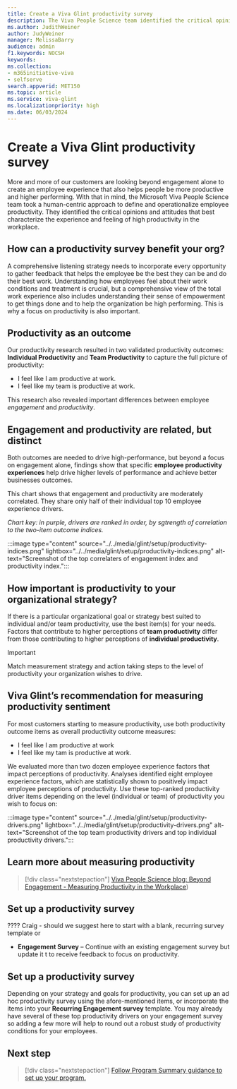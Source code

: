 ```yaml
---
title: Create a Viva Glint productivity survey
description: The Viva People Science team identified the critical opinions and attitudes that best characterize the experience and feeling of high productivity in the workplace. Use these survey items to improve productivity.
ms.author: JudithWeiner
author: JudyWeiner
manager: MelissaBarry
audience: admin
f1.keywords: NOCSH
keywords: 
ms.collection:  
- m365initiative-viva
- selfserve 
search.appverid: MET150 
ms.topic: article
ms.service: viva-glint
ms.localizationpriority: high
ms.date: 06/03/2024
---
```


# Create a Viva Glint productivity survey

More and more of our customers are looking beyond engagement alone to create an employee experience that also helps people be more productive and higher performing. With that in mind, the Microsoft Viva People Science team took a human-centric approach to define and operationalize employee productivity. They identified the critical opinions and attitudes that best characterize the experience and feeling of high productivity in the workplace.

## How can a productivity survey benefit your org?

A comprehensive listening strategy needs to incorporate every opportunity to gather feedback that helps the employee be the best they can be and do their best work. Understanding how employees feel about their work conditions and treatment is crucial, but a comprehensive view of the total work experience also includes understanding their sense of empowerment to get things done and to help the organization be high performing. This is why a focus on productivity is also important.

## Productivity as an outcome

Our productivity research resulted in two validated productivity outcomes: **Individual Productivity** and **Team Productivity** to capture the full picture of productivity:

- I feel like I am productive at work.
- I feel like my team is productive at work. 

This research also revealed important differences between employee *engagement* and *productivity*.

## Engagement and productivity are related, but distinct

Both outcomes are needed to drive high-performance, but beyond a focus on engagement alone, findings show that specific **employee productivity experiences** help drive higher levels of performance and achieve better businesses outcomes. 

This chart shows that engagement and productivity are moderately correlated. They share only half of their individual top 10 employee experience drivers.

*Chart key: in purple, drivers are ranked in order, by sgtrength of correlation to the two-item outcome indices.*

:::image type="content" source="../../media/glint/setup/productivity-indices.png" lightbox="../../media/glint/setup/productivity-indices.png" alt-text="Screenshot of the top correlaters of engagement index and productivity index.":::

## How important is productivity to your organizational strategy?

If there is a particular organizational goal or strategy best suited to individual and/or team productivity, use the best item(s) for your needs. Factors that contribute to higher perceptions of **team productivity** differ from those contributing to higher perceptions of **individual productivity**. 

> [!IMPORTANT]
> Match measurement strategy and action taking steps to the level of productivity your organization wishes to drive. 

## Viva Glint’s recommendation for measuring productivity sentiment 

For most customers starting to measure productivity, use both productivity outcome items as overall productivity outcome measures:

- I feel like I am productive at work
- I feel like my tam is productive at work.

We evaluated more than two dozen employee experience factors that impact perceptions of productivity. Analyses identified eight employee experience factors, which are statistically shown to positively impact employee perceptions of productivity. Use these top-ranked productivity driver items depending on the level (individual or team) of productivity you wish to focus on:

:::image type="content" source="../../media/glint/setup/productivity-drivers.png" lightbox="../../media/glint/setup/productivity-drivers.png" alt-text="Screenshot of the top team productivity drivers and top individual productivity drivers.":::

## Learn more about measuring productivity

> [!div class="nextstepaction"]
> [Viva People Science blog: Beyond Engagement - Measuring Productivity in the Workplace](https://techcommunity.microsoft.com/t5/microsoft-viva-blog/what-s-new-from-viva-people-science-beyond-engagement-measuring/ba-p/4126713))


## Set up a productivity survey

???? Craig - should we suggest here to start with a blank, recurring survey template or 

- **Engagement Survey** – Continue with an existing engagement survey but update it t to receive feedback to focus on productivity.


## Set up a productivity survey

Depending on your strategy and goals for productivity, you can set up an ad hoc productivity survey using the afore-mentioned items, or incorporate the items into your **Recurring Engagement survey** template. You may already have several of these top productivity drivers on your engagement survey so adding a few more will help to round out a robust study of productivity conditions for your employees.

## Next step

> [!div class="nextstepaction"]
> [Follow Program Summary guidance to set up your program.](../../glint/setup/program-summary-overview.md)
